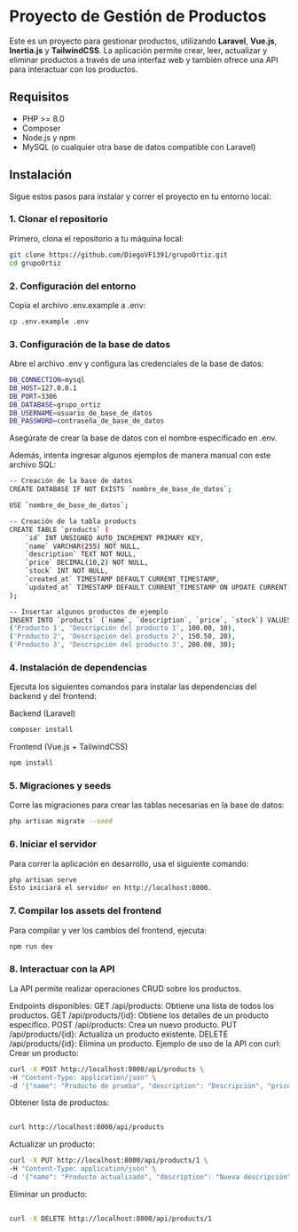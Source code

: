 # Proyecto de Gestión de Productos

Este es un proyecto para gestionar productos, utilizando **Laravel**, **Vue.js**, **Inertia.js** y **TailwindCSS**. La aplicación permite crear, leer, actualizar y eliminar productos a través de una interfaz web y también ofrece una API para interactuar con los productos.

## Requisitos

- PHP >= 8.0
- Composer
- Node.js y npm
- MySQL (o cualquier otra base de datos compatible con Laravel)

## Instalación

Sigue estos pasos para instalar y correr el proyecto en tu entorno local:

### 1. Clonar el repositorio

Primero, clona el repositorio a tu máquina local:

```bash
git clone https://github.com/DiegoVF1391/grupoOrtiz.git
cd grupoOrtiz
```

### 2. Configuración del entorno

Copia el archivo .env.example a .env:

```bash
cp .env.example .env
```

### 3. Configuración de la base de datos
Abre el archivo .env y configura las credenciales de la base de datos:

```bash
DB_CONNECTION=mysql
DB_HOST=127.0.0.1
DB_PORT=3306
DB_DATABASE=grupo_ortiz
DB_USERNAME=usuario_de_base_de_datos
DB_PASSWORD=contraseña_de_base_de_datos
```

Asegúrate de crear la base de datos con el nombre especificado en .env.

Además, intenta ingresar algunos ejemplos de manera manual con este archivo SQL:
```bash
-- Creación de la base de datos
CREATE DATABASE IF NOT EXISTS `nombre_de_base_de_datos`;

USE `nombre_de_base_de_datos`;

-- Creación de la tabla products
CREATE TABLE `products` (
    `id` INT UNSIGNED AUTO_INCREMENT PRIMARY KEY,
    `name` VARCHAR(255) NOT NULL,
    `description` TEXT NOT NULL,
    `price` DECIMAL(10,2) NOT NULL,
    `stock` INT NOT NULL,
    `created_at` TIMESTAMP DEFAULT CURRENT_TIMESTAMP,
    `updated_at` TIMESTAMP DEFAULT CURRENT_TIMESTAMP ON UPDATE CURRENT_TIMESTAMP
);

-- Insertar algunos productos de ejemplo
INSERT INTO `products` (`name`, `description`, `price`, `stock`) VALUES
('Producto 1', 'Descripción del producto 1', 100.00, 10),
('Producto 2', 'Descripción del producto 2', 150.50, 20),
('Producto 3', 'Descripción del producto 3', 200.00, 30);
```

### 4. Instalación de dependencias
Ejecuta los siguientes comandos para instalar las dependencias del backend y del frontend:

Backend (Laravel)
```bash
composer install
```

Frontend (Vue.js + TailwindCSS)
```bash
npm install
```

### 5. Migraciones y seeds
Corre las migraciones para crear las tablas necesarias en la base de datos:

```bash
php artisan migrate --seed
```
### 6. Iniciar el servidor
Para correr la aplicación en desarrollo, usa el siguiente comando:

```bash
php artisan serve
Esto iniciará el servidor en http://localhost:8000.
```

### 7. Compilar los assets del frontend
Para compilar y ver los cambios del frontend, ejecuta:

```bash
npm run dev
```

### 8. Interactuar con la API
La API permite realizar operaciones CRUD sobre los productos.

Endpoints disponibles:
GET /api/products: Obtiene una lista de todos los productos.
GET /api/products/{id}: Obtiene los detalles de un producto específico.
POST /api/products: Crea un nuevo producto.
PUT /api/products/{id}: Actualiza un producto existente.
DELETE /api/products/{id}: Elimina un producto.
Ejemplo de uso de la API con curl:
Crear un producto:

```bash
curl -X POST http://localhost:8000/api/products \
-H "Content-Type: application/json" \
-d '{"name": "Producto de prueba", "description": "Descripción", "price": 100, "stock": 10}'
```

Obtener lista de productos:

```bash
 
curl http://localhost:8000/api/products
```

Actualizar un producto:

```bash
curl -X PUT http://localhost:8000/api/products/1 \
-H "Content-Type: application/json" \
-d '{"name": "Producto actualizado", "description": "Nueva descripción", "price": 150, "stock": 20}'
```

Eliminar un producto:

```bash
 
curl -X DELETE http://localhost:8000/api/products/1
```
